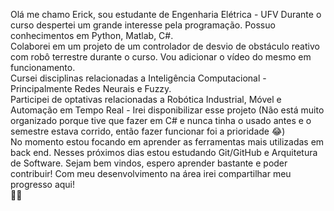 Olá me chamo Erick, sou estudante de Engenharia Elétrica - UFV
Durante o curso despertei um grande interesse pela programação.
Possuo conhecimentos em Python, Matlab, C#.
<br/>Colaborei em um projeto de um controlador de desvio de obstáculo reativo com robô terrestre durante o curso. Vou adicionar o vídeo do mesmo em funcionamento.<br/>
Cursei disciplinas relacionadas a Inteligência Computacional - Principalmente Redes Neurais e Fuzzy.
<br/>Participei de optativas relacionadas a Robótica Industrial, Móvel e Automação em Tempo Real - Irei disponibilizar esse projeto (Não está muito organizado porque tive que fazer em C# e nunca tinha o usado antes e o semestre estava corrido, então fazer funcionar foi a prioridade 😂)<br/>
No momento estou focando em aprender as ferramentas mais utilizadas em back end. 
Nesses próximos dias estou estudando Git/GitHub e Arquitetura de Software.
Sejam bem vindos, espero aprender bastante e poder contribuir! 
Com meu desenvolvimento na área irei compartilhar meu progresso aqui!                   
🐱‍🚀
